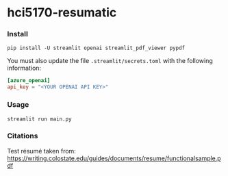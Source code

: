 # hci5170-resumatic

### Install

```shell
pip install -U streamlit openai streamlit_pdf_viewer pypdf
```

You must also update the file `.streamlit/secrets.toml` with the following information:

```toml
[azure_openai]
api_key = "<YOUR OPENAI API KEY>"
```

### Usage

```shell
streamlit run main.py
```

### Citations

Test résumé taken from: https://writing.colostate.edu/guides/documents/resume/functionalsample.pdf